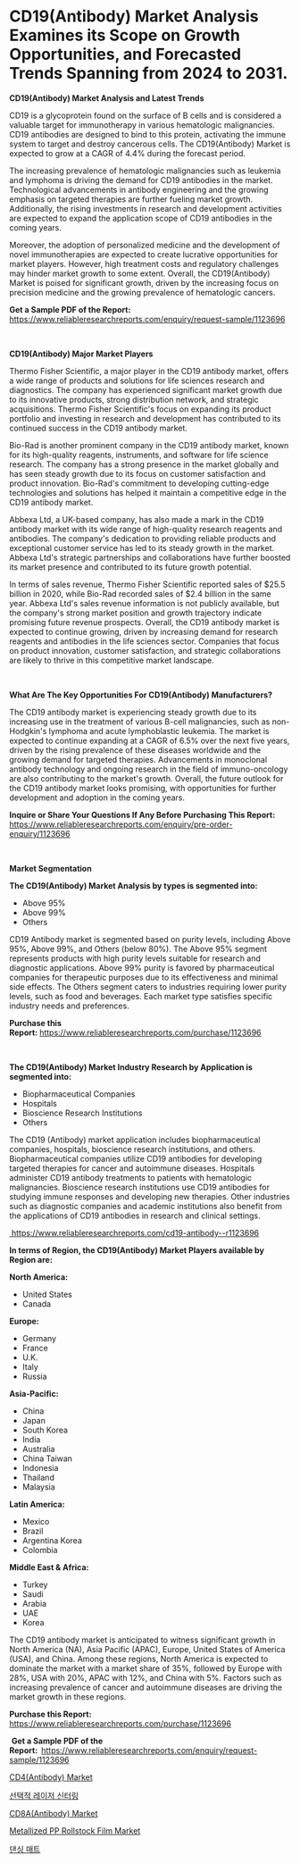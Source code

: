 <p><h1>CD19(Antibody) Market Analysis Examines its Scope on Growth Opportunities, and Forecasted Trends Spanning from 2024 to 2031.</h1></p><p><strong>CD19(Antibody) Market Analysis and Latest Trends</strong></p>
<p><p>CD19 is a glycoprotein found on the surface of B cells and is considered a valuable target for immunotherapy in various hematologic malignancies. CD19 antibodies are designed to bind to this protein, activating the immune system to target and destroy cancerous cells. The CD19(Antibody) Market is expected to grow at a CAGR of 4.4% during the forecast period.</p><p>The increasing prevalence of hematologic malignancies such as leukemia and lymphoma is driving the demand for CD19 antibodies in the market. Technological advancements in antibody engineering and the growing emphasis on targeted therapies are further fueling market growth. Additionally, the rising investments in research and development activities are expected to expand the application scope of CD19 antibodies in the coming years.</p><p>Moreover, the adoption of personalized medicine and the development of novel immunotherapies are expected to create lucrative opportunities for market players. However, high treatment costs and regulatory challenges may hinder market growth to some extent. Overall, the CD19(Antibody) Market is poised for significant growth, driven by the increasing focus on precision medicine and the growing prevalence of hematologic cancers.</p></p>
<p><strong>Get a Sample PDF of the Report:&nbsp;</strong> <a href="https://www.reliableresearchreports.com/enquiry/request-sample/1123696">https://www.reliableresearchreports.com/enquiry/request-sample/1123696</a></p>
<p>&nbsp;</p>
<p><strong>CD19(Antibody) Major Market Players</strong></p>
<p><p>Thermo Fisher Scientific, a major player in the CD19 antibody market, offers a wide range of products and solutions for life sciences research and diagnostics. The company has experienced significant market growth due to its innovative products, strong distribution network, and strategic acquisitions. Thermo Fisher Scientific's focus on expanding its product portfolio and investing in research and development has contributed to its continued success in the CD19 antibody market.</p><p>Bio-Rad is another prominent company in the CD19 antibody market, known for its high-quality reagents, instruments, and software for life science research. The company has a strong presence in the market globally and has seen steady growth due to its focus on customer satisfaction and product innovation. Bio-Rad's commitment to developing cutting-edge technologies and solutions has helped it maintain a competitive edge in the CD19 antibody market.</p><p>Abbexa Ltd, a UK-based company, has also made a mark in the CD19 antibody market with its wide range of high-quality research reagents and antibodies. The company's dedication to providing reliable products and exceptional customer service has led to its steady growth in the market. Abbexa Ltd's strategic partnerships and collaborations have further boosted its market presence and contributed to its future growth potential.</p><p>In terms of sales revenue, Thermo Fisher Scientific reported sales of $25.5 billion in 2020, while Bio-Rad recorded sales of $2.4 billion in the same year. Abbexa Ltd's sales revenue information is not publicly available, but the company's strong market position and growth trajectory indicate promising future revenue prospects. Overall, the CD19 antibody market is expected to continue growing, driven by increasing demand for research reagents and antibodies in the life sciences sector. Companies that focus on product innovation, customer satisfaction, and strategic collaborations are likely to thrive in this competitive market landscape.</p></p>
<p>&nbsp;</p>
<p><strong>What Are The Key Opportunities For CD19(Antibody) Manufacturers?</strong></p>
<p><p>The CD19 antibody market is experiencing steady growth due to its increasing use in the treatment of various B-cell malignancies, such as non-Hodgkin's lymphoma and acute lymphoblastic leukemia. The market is expected to continue expanding at a CAGR of 6.5% over the next five years, driven by the rising prevalence of these diseases worldwide and the growing demand for targeted therapies. Advancements in monoclonal antibody technology and ongoing research in the field of immuno-oncology are also contributing to the market's growth. Overall, the future outlook for the CD19 antibody market looks promising, with opportunities for further development and adoption in the coming years.</p></p>
<p><strong>Inquire or Share Your Questions If Any Before Purchasing This Report:</strong> <a href="https://www.reliableresearchreports.com/enquiry/pre-order-enquiry/1123696">https://www.reliableresearchreports.com/enquiry/pre-order-enquiry/1123696</a></p>
<p>&nbsp;</p>
<p><strong>Market Segmentation</strong></p>
<p><strong>The CD19(Antibody) Market Analysis by types is segmented into:</strong></p>
<p><ul><li>Above 95%</li><li>Above 99%</li><li>Others</li></ul></p>
<p><p>CD19 Antibody market is segmented based on purity levels, including Above 95%, Above 99%, and Others (below 80%). The Above 95% segment represents products with high purity levels suitable for research and diagnostic applications. Above 99% purity is favored by pharmaceutical companies for therapeutic purposes due to its effectiveness and minimal side effects. The Others segment caters to industries requiring lower purity levels, such as food and beverages. Each market type satisfies specific industry needs and preferences.</p></p>
<p><strong>Purchase this Report:&nbsp;</strong><a href="https://www.reliableresearchreports.com/purchase/1123696">https://www.reliableresearchreports.com/purchase/1123696</a></p>
<p>&nbsp;</p>
<p><strong>The CD19(Antibody) Market Industry Research by Application is segmented into:</strong></p>
<p><ul><li>Biopharmaceutical Companies</li><li>Hospitals</li><li>Bioscience Research Institutions</li><li>Others</li></ul></p>
<p><p>The CD19 (Antibody) market application includes biopharmaceutical companies, hospitals, bioscience research institutions, and others. Biopharmaceutical companies utilize CD19 antibodies for developing targeted therapies for cancer and autoimmune diseases. Hospitals administer CD19 antibody treatments to patients with hematologic malignancies. Bioscience research institutions use CD19 antibodies for studying immune responses and developing new therapies. Other industries such as diagnostic companies and academic institutions also benefit from the applications of CD19 antibodies in research and clinical settings.</p></p>
<p><a href="https://www.reliableresearchreports.com/cd19-antibody--r1123696">&nbsp;https://www.reliableresearchreports.com/cd19-antibody--r1123696</a></p>
<p><strong>In terms of Region, the CD19(Antibody) Market Players available by Region are:</strong></p>
<p>
    <p> <strong> North America: </strong>
        <ul>
            <li>United States</li>
            <li>Canada</li>
        </ul>
        </p> 
    <p> <strong> Europe: </strong>
        <ul>
            <li>Germany</li>
            <li>France</li>
            <li>U.K.</li>
            <li>Italy</li>
            <li>Russia</li>
        </ul>
        </p> 
    <p> <strong> Asia-Pacific: </strong>
        <ul>
            <li>China</li>
            <li>Japan</li>
            <li>South Korea</li>
            <li>India</li>
            <li>Australia</li>
            <li>China Taiwan</li>
            <li>Indonesia</li>
            <li>Thailand</li>
            <li>Malaysia</li>
        </ul>
        </p> 
    <p> <strong> Latin America: </strong>
        <ul>
            <li>Mexico</li>
            <li>Brazil</li>
            <li>Argentina Korea</li>
            <li>Colombia</li>
        </ul>
        </p> 
    <p> <strong> Middle East & Africa: </strong>
        <ul>
            <li>Turkey</li>
            <li>Saudi</li>
            <li>Arabia</li>
            <li>UAE</li>
            <li>Korea</li>
        </ul>
    </p>
    </p>
<p><p>The CD19 antibody market is anticipated to witness significant growth in North America (NA), Asia Pacific (APAC), Europe, United States of America (USA), and China. Among these regions, North America is expected to dominate the market with a market share of 35%, followed by Europe with 28%, USA with 20%, APAC with 12%, and China with 5%. Factors such as increasing prevalence of cancer and autoimmune diseases are driving the market growth in these regions.</p></p>
<p><strong>Purchase this Report: </strong><a href="https://www.reliableresearchreports.com/purchase/1123696">https://www.reliableresearchreports.com/purchase/1123696</a></p>
<p>&nbsp;<strong>Get a Sample PDF of the Report:&nbsp;&nbsp;</strong><a href="https://www.reliableresearchreports.com/enquiry/request-sample/1123696">https://www.reliableresearchreports.com/enquiry/request-sample/1123696</a></p>
<p><strong></strong></p>
<p><p><a href="https://github.com/brenzgnarento/Market-Research-Report-List-2/blob/main/cd4antibody-market.md">CD4(Antibody) Market</a></p><p><a href="https://medium.com/@deborahward03/%EC%84%A0%ED%83%9D%EC%A0%81-%EB%A0%88%EC%9D%B4%EC%A0%80-%EC%86%8C%EA%B2%B0-%EC%8B%9C%EC%9E%A5-%EA%B7%9C%EB%AA%A8%EB%8A%94-%EC%A0%84-%EC%84%B8%EA%B3%84-%EC%82%B0%EC%97%85%EC%97%90%EC%84%9C-%EC%B5%9C%EC%83%81%EC%9D%98-%EB%A7%88%EC%BC%80%ED%8C%85-%EC%B1%84%EB%84%90%EC%9D%84-%EB%B3%B4%EC%97%AC%EC%A4%8D%EB%8B%88%EB%8B%A4-373c21bf4b6d">선택적 레이저 신터링</a></p><p><a href="https://github.com/MyrtisWest1/Market-Research-Report-List-1/blob/main/cd8aantibody-market.md">CD8A(Antibody) Market</a></p><p><a href="https://issuu.com/reportprime-2/docs/metallized-pp-rollstock-film-market-size-2030.pptx">Metallized PP Rollstock Film Market</a></p><p><a href="https://medium.com/@chickenlegs8687/%EB%8C%84%EC%8B%B1-%EB%A7%A4%ED%8A%B8-%EC%8B%9C%EC%9E%A5-%EC%8B%9C%EC%9E%A5-cagr-%EC%8B%9C%EC%9E%A5-%EB%8F%99%ED%96%A5-%EB%B0%8F-%EC%84%B1%EC%9E%A5-%EC%A0%84%EB%9E%B5%EC%97%90-%EB%8C%80%ED%95%9C-%ED%86%B5%EC%B0%B0%EB%A0%A5-699c9b5e84ae">댄싱 매트</a></p></p>